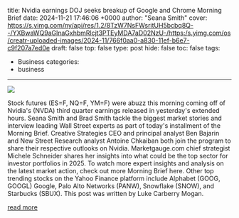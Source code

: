 title: Nvidia earnings DOJ seeks breakup of Google and Chrome Morning Brief
date: 2024-11-21 17:46:06 +0000
author: "Seana Smith"
cover: https://s.yimg.com/ny/api/res/1.2/8TzW7NsFWsritUH5bcbq8Q--/YXBwaWQ9aGlnaGxhbmRlcjt3PTEyMDA7aD02NzU-/https:/s.yimg.com/os/creatr-uploaded-images/2024-11/766f0aa0-a830-11ef-b6e7-c9f207a7ed0e
draft: false
top: false
type: post
hide: false
toc: false
tags:
  - Business
categories:
  - business
---

![](https://s.yimg.com/ny/api/res/1.2/8TzW7NsFWsritUH5bcbq8Q--/YXBwaWQ9aGlnaGxhbmRlcjt3PTEyMDA7aD02NzU-/https:/s.yimg.com/os/creatr-uploaded-images/2024-11/766f0aa0-a830-11ef-b6e7-c9f207a7ed0e)

Stock futures (ES=F, NQ=F, YM=F) were abuzz this morning coming off of Nvidia's (NVDA) third quarter earnings released in yesterday's extended hours. Seana Smith and Brad Smith tackle the biggest market stories and interview leading Wall Street experts as part of today's installment of the Morning Brief. Creative Strategies CEO and principal analyst Ben Bajarin and New Street Research analyst Antoine Chkaiban both join the program to share their respective outlooks on Nvidia. Marketgauge.com chief strategist Michele Schneider shares her insights into what could be the top sector for investor portfolios in 2025. To watch more expert insights and analysis on the latest market action, check out more Morning Brief here. Other top trending stocks on the Yahoo Finance platform include Alphabet (GOOG, GOOGL) Google, Palo Alto Networks (PANW), Snowflake (SNOW), and Starbucks (SBUX). This post was written by Luke Carberry Mogan.

[read more](https://finance.yahoo.com/video/nvidia-earnings-doj-seeks-breakup-174606722.html)
